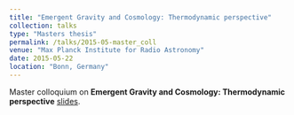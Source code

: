 ```yaml
---
title: "Emergent Gravity and Cosmology: Thermodynamic perspective"
collection: talks
type: "Masters thesis"
permalink: /talks/2015-05-master_coll
venue: "Max Planck Institute for Radio Astronomy"
date: 2015-05-22
location: "Bonn, Germany"
---
```


Master colloquium on **Emergent Gravity and Cosmology: Thermodynamic perspective** [slides](http://pranjaldhole.github.io/files/20150522_MScColloquium.pdf).